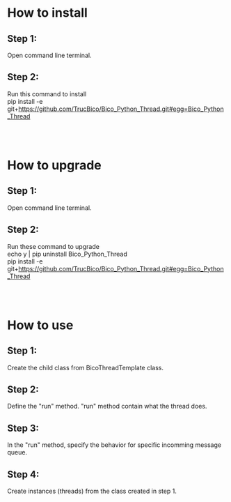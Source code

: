 # How to install
## Step 1:
Open command line terminal.

## Step 2:
Run this command to install<br/>
pip install -e git+https://github.com/TrucBico/Bico_Python_Thread.git#egg=Bico_Python_Thread<br/>

<br/>
<br/>

# How to upgrade
## Step 1:
Open command line terminal.

## Step 2:
Run these command to upgrade<br/>
echo y | pip uninstall Bico_Python_Thread<br/>
pip install -e git+https://github.com/TrucBico/Bico_Python_Thread.git#egg=Bico_Python_Thread<br/>

<br/>
<br/>

# How to use
## Step 1:
Create the child class from BicoThreadTemplate class.

## Step 2:
Define the "run" method. "run" method contain what the thread does.

## Step 3:
In the "run" method, specify the behavior for specific incomming message queue.

## Step 4:
Create instances (threads) from the class created in step 1.
